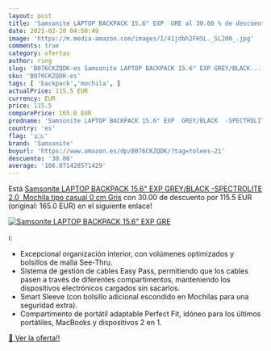 ```yaml
---
layout: post
title: 'Samsonite LAPTOP BACKPACK 15.6" EXP  GRE al 30.00 % de descuento'
date: 2021-02-20 04:50:49
image: 'https://m.media-amazon.com/images/I/41jdbh2FH5L._SL200_.jpg'
comments: true
category: ofertas
author: ring
slug: 'B076CKZQDK-es Samsonite LAPTOP BACKPACK 15.6" EXP GREY/BLACK...'
sku: 'B076CKZQDK-es'
tags: [ 'backpack','mochila', ]
actualPrice: 115.5 EUR
currency: EUR
price: 115.5
comparePrice: 165.0 EUR
prodname: 'Samsonite LAPTOP BACKPACK 15.6" EXP  GREY/BLACK  -SPECTROLITE 2.0  Mochila tipo casual  0 cm  Gris'
country: 'es'
flag: '🇪🇸'
brand: 'Samsonite'
buyurl: 'https://www.amazon.es/dp/B076CKZQDK/?tag=tolees-21'
descuento: '30.00'
average: '106.071428571429'
---
```


Está [Samsonite LAPTOP BACKPACK 15.6" EXP  GREY/BLACK  -SPECTROLITE 2.0  Mochila tipo casual  0 cm  Gris](https://www.amazon.es/dp/B076CKZQDK/?tag=tolees-21) con 30.00 de descuento por 115.5 EUR (original: 165.0 EUR) en el siguiente enlace!

[![Samsonite LAPTOP BACKPACK 15.6" EXP  GRE](https://m.media-amazon.com/images/I/41jdbh2FH5L._SL200_.jpg)](https://www.amazon.es/dp/B076CKZQDK/?tag=tolees-21)

ℹ️:

- Excepcional organización interior, con volúmenes optimizados y bolsillos de malla See-Thru.
- Sistema de gestión de cables Easy Pass, permitiendo que los cables pasen a través de diferentes compartimentos, manteniendo los dispositivos electrónicos cargados sin sacarlos.
- Smart Sleeve (con bolsillo adicional escondido en Mochilas para una seguridad extra).
- Compartimento de portátil adaptable Perfect Fit, idóneo para los últimos portátiles, MacBooks y dispositivos 2 en 1.

[🛒 Ver la oferta!!](https://www.amazon.es/dp/B076CKZQDK/?tag=tolees-21)
